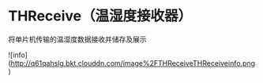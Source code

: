 # THReceive（温湿度接收器）
将单片机传输的温湿度数据接收并储存及展示

![info] (http://q61qahslg.bkt.clouddn.com/image%2FTHReceiveTHReceiveinfo.png)
